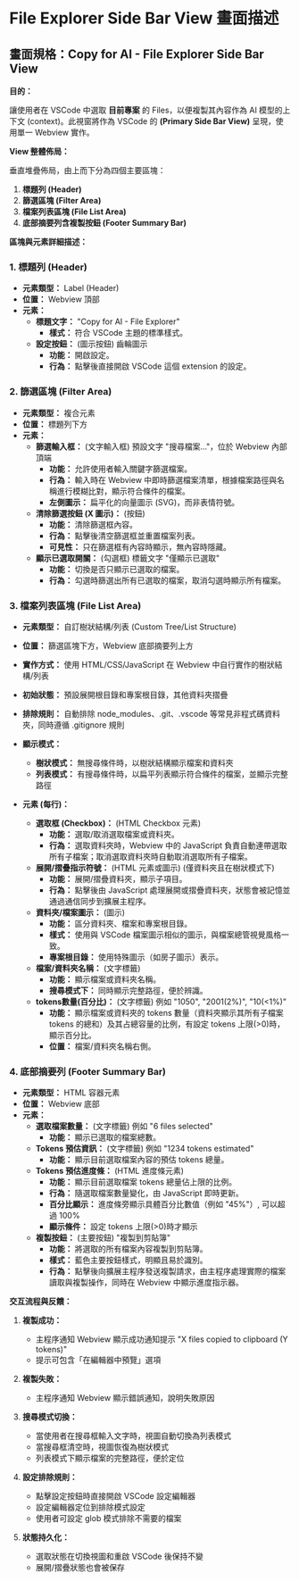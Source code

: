 # File Explorer Side Bar View 畫面描述

## 畫面規格：Copy for AI - File Explorer Side Bar View

**目的：**

讓使用者在 VSCode 中選取 **目前專案** 的 Files，以便複製其內容作為 AI 模型的上下文 (context)。此視窗將作為 VSCode 的 **(Primary  Side Bar View)** 呈現，使用單一 Webview 實作。

**View 整體佈局：**

垂直堆疊佈局，由上而下分為四個主要區塊：

1. **標題列 (Header)**
2. **篩選區塊 (Filter Area)**
3. **檔案列表區塊 (File List Area)**
4. **底部摘要列含複製按鈕 (Footer Summary Bar)**

**區塊與元素詳細描述：**

### 1. 標題列 (Header)

* **元素類型：** Label (Header)
* **位置：** Webview 頂部
* **元素：**
    * **標題文字：** "Copy for AI - File Explorer"
        * **樣式：** 符合 VSCode 主題的標準樣式。
    * **設定按鈕：** (圖示按鈕) 齒輪圖示
        * **功能：** 開啟設定。
        * **行為：** 點擊後直接開啟 VSCode 這個 extension 的設定。

### 2. 篩選區塊 (Filter Area)

* **元素類型：** 複合元素
* **位置：** 標題列下方
* **元素：**
    * **篩選輸入框：** (文字輸入框) 預設文字 "搜尋檔案..."，位於 Webview 內部頂端
        * **功能：** 允許使用者輸入關鍵字篩選檔案。
        * **行為：** 輸入時在 Webview 中即時篩選檔案清單，根據檔案路徑與名稱進行模糊比對，顯示符合條件的檔案。
        * **左側圖示：** 扁平化的向量圖示 (SVG)，而非表情符號。
    * **清除篩選按鈕 (X 圖示)：** (按鈕)
        * **功能：** 清除篩選框內容。
        * **行為：** 點擊後清空篩選框並重置檔案列表。
        * **可見性：** 只在篩選框有內容時顯示，無內容時隱藏。
    * **顯示已選取開關：** (勾選框) 標籤文字 "僅顯示已選取"
        * **功能：** 切換是否只顯示已選取的檔案。
        * **行為：** 勾選時篩選出所有已選取的檔案，取消勾選時顯示所有檔案。


### 3. 檔案列表區塊 (File List Area)

* **元素類型：** 自訂樹狀結構/列表 (Custom Tree/List Structure)
* **位置：** 篩選區塊下方，Webview 底部摘要列上方
* **實作方式：** 使用 HTML/CSS/JavaScript 在 Webview 中自行實作的樹狀結構/列表
* **初始狀態：** 預設展開根目錄和專案根目錄，其他資料夾摺疊
* **排除規則：** 自動排除 node_modules、.git、.vscode 等常見非程式碼資料夾，同時遵循 .gitignore 規則
* **顯示模式：**
    * **樹狀模式：** 無搜尋條件時，以樹狀結構顯示檔案和資料夾
    * **列表模式：** 有搜尋條件時，以扁平列表顯示符合條件的檔案，並顯示完整路徑

* **元素 (每行)：**
    * **選取框 (Checkbox)：** (HTML Checkbox 元素)
        * **功能：** 選取/取消選取檔案或資料夾。
        * **行為：** 選取資料夾時，Webview 中的 JavaScript 負責自動連帶選取所有子檔案；取消選取資料夾時自動取消選取所有子檔案。
    * **展開/摺疊指示符號：** (HTML 元素或圖示) (僅資料夾且在樹狀模式下)
        * **功能：** 展開/摺疊資料夾，顯示子項目。
        * **行為：** 點擊後由 JavaScript 處理展開或摺疊資料夾，狀態會被記憶並通過通信同步到擴展主程序。
    * **資料夾/檔案圖示：** (圖示)
        * **功能：** 區分資料夾、檔案和專案根目錄。
        * **樣式：** 使用與 VSCode 檔案圖示相似的圖示，與檔案總管視覺風格一致。
        * **專案根目錄：** 使用特殊圖示（如房子圖示）表示。
    * **檔案/資料夾名稱：** (文字標籤)
        * **功能：** 顯示檔案或資料夾名稱。
        * **搜尋模式下：** 同時顯示完整路徑，便於辨識。
    * **tokens數量(百分比)：** (文字標籤) 例如 "1050", "2001(2%)", "10(<1%)"
        * **功能：** 顯示檔案或資料夾的 tokens 數量（資料夾顯示其所有子檔案 tokens 的總和）及其占總容量的比例，有設定 tokens 上限(>0)時，顯示百分比。
        * **位置：** 檔案/資料夾名稱右側。

### 4. 底部摘要列 (Footer Summary Bar)

* **元素類型：** HTML 容器元素
* **位置：** Webview 底部
* **元素：**
    * **選取檔案數量：** (文字標籤) 例如 "6 files selected"
        * **功能：** 顯示已選取的檔案總數。
    * **Tokens 預估資訊：** (文字標籤) 例如 "1234 tokens estimated"
        * **功能：** 顯示目前選取檔案內容的預估 tokens 總量。
    * **Tokens 預估進度條：** (HTML 進度條元素)
        * **功能：** 顯示目前選取檔案 tokens 總量佔上限的比例。
        * **行為：** 隨選取檔案數量變化，由 JavaScript 即時更新。
        * **百分比顯示：** 進度條旁顯示具體百分比數值（例如 "45%"）, 可以超過 100%
        * **顯示條件：** 設定 tokens 上限(>0)時才顯示
    * **複製按鈕：** (主要按鈕) "複製到剪貼簿"
        * **功能：** 將選取的所有檔案內容複製到剪貼簿。
        * **樣式：** 藍色主要按鈕樣式，明顯且易於識別。
        * **行為：** 點擊後向擴展主程序發送複製請求，由主程序處理實際的檔案讀取與複製操作，同時在 Webview 中顯示進度指示器。

**交互流程與反饋：**

1. **複製成功：**
   - 主程序通知 Webview 顯示成功通知提示 "X files copied to clipboard (Y tokens)"
   - 提示可包含「在編輯器中預覽」選項

2. **複製失敗：**
   - 主程序通知 Webview 顯示錯誤通知，說明失敗原因
   
3. **搜尋模式切換：**
   - 當使用者在搜尋框輸入文字時，視圖自動切換為列表模式
   - 當搜尋框清空時，視圖恢復為樹狀模式
   - 列表模式下顯示檔案的完整路徑，便於定位

4. **設定排除規則：**
   - 點擊設定按鈕時直接開啟 VSCode 設定編輯器
   - 設定編輯器定位到排除模式設定
   - 使用者可設定 glob 模式排除不需要的檔案

5. **狀態持久化：**
   - 選取狀態在切換視圖和重啟 VSCode 後保持不變
   - 展開/摺疊狀態也會被保存